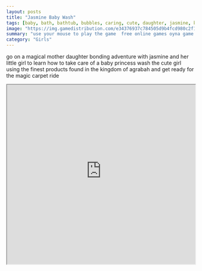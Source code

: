 ```yaml
---
layout: posts
title: "Jasmine Baby Wash"
tags: [baby, bath, bathtub, bubbles, caring, cute, daughter, jasmine, kids, mother, princess, simulation, toys, wash, water, free, online, games, oyna, game, free, games, play, play, games]
image: "https://img.gamedistribution.com/e34376937c784505d9b4fcd980c2f1ce.jpg"
summary: "use your mouse to play the game  free online games oyna game free games play play games"
category: "Girls"
---
```


go on a magical mother daughter bonding adventure with jasmine and her little girl to learn how to take care of a baby princess wash the cute girl using the finest products found in the kingdom of agrabah and get ready for the magic carpet ride

<iframe width="100%" height="480px;" src="https://flash.gamedistribution.com?game=e34376937c784505d9b4fcd980c2f1ce"></iframe>